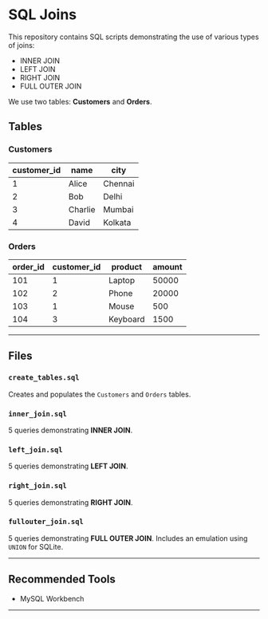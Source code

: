 # SQL Joins

This repository contains SQL scripts demonstrating the use of various types of joins:

- INNER JOIN
- LEFT JOIN
- RIGHT JOIN
- FULL OUTER JOIN

We use two tables: **Customers** and **Orders**.

##  Tables

### Customers
| customer_id | name    | city     |
|-------------|---------|----------|
| 1           | Alice   | Chennai  |
| 2           | Bob     | Delhi    |
| 3           | Charlie | Mumbai   |
| 4           | David   | Kolkata  |

### Orders
| order_id | customer_id | product  | amount |
|----------|--------------|----------|--------|
| 101      | 1            | Laptop   | 50000  |
| 102      | 2            | Phone    | 20000  |
| 103      | 1            | Mouse    | 500    |
| 104      | 3            | Keyboard | 1500   |

---

##  Files

### `create_tables.sql`
Creates and populates the `Customers` and `Orders` tables.

### `inner_join.sql`
5 queries demonstrating **INNER JOIN**.

### `left_join.sql`
5 queries demonstrating **LEFT JOIN**.

### `right_join.sql`
5 queries demonstrating **RIGHT JOIN**.

### `fullouter_join.sql`
5 queries demonstrating **FULL OUTER JOIN**. Includes an emulation using `UNION` for SQLite.

---

##  Recommended Tools

- MySQL Workbench

---

